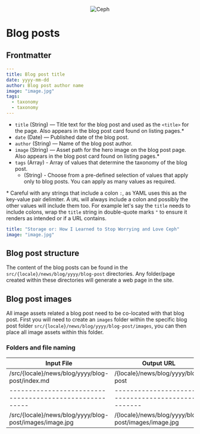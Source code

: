 <p align="center"><img src="https://i2.wp.com/ceph.io/wp-content/uploads/2016/07/Ceph_Logo_Standard_RGB_120411_fa.png?resize=322%2C148&ssl=1" alt="Ceph" /></p>

# Blog posts

## Frontmatter

```yaml
---
title: Blog post title
date: yyyy-mm-dd
author: Blog post author name
image: "image.jpg"
tags:
  - taxonomy
  - taxonomy
---
```

- `title` (String) — Title text for the blog post and used as the `<title>` for the page. Also appears in the blog post card found on listing pages.\*
- `date` (Date) — Published date of the blog post.
- `author` (String) — Name of the blog post author.
- `image` (String) — Asset path for the hero image on the blog post page. Also appears in the blog post card found on listing pages.\*
- `tags` (Array) - Array of values that determine the taxonomy of the blog post.
  - (String) - Choose from a pre-defined selection of values that apply only to blog posts. You can apply as many values as required.

\* Careful with any strings that include a colon `:`, as YAML uses this as the key-value pair delimiter. A `URL` will always include a colon and possibly the other values will include them too. For example let's say the `title` needs to include colons, wrap the `title` string in double-quote marks `"` to ensure it renders as intended or if a URL contains.

```yaml
title: "Storage or: How I Learned to Stop Worrying and Love Ceph"
image: "image.jpg"
```

## Blog post structure

The content of the blog posts can be found in the `src/{locale}/news/blog/yyyy/blog-post` directories. Any folder/page created within these directories will generate a web page in the site.

## Blog post images

All image assets related a blog post need to be co-located with that blog post. First you will need to create an `images` folder within the specific blog post folder `src/{locale}/news/blog/yyyy/blog-post/images`, you can then place all image assets within this folder.

### Folders and file naming

| Input File                                              | Output URL                                          |
| ------------------------------------------------------- | --------------------------------------------------- |
| /src/{locale}/news/blog/yyyy/blog-post/index.md         | /{locale}/news/blog/yyyy/blog-post                  |
| ------------------------------------------------------- | --------------------------------------------------- |
| /src/{locale}/news/blog/yyyy/blog-post/images/image.jpg | /{locale}/news/blog/yyyy/blog-post/images/image.jpg |

